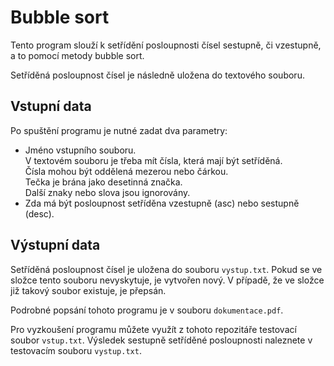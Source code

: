# Bubble sort
Tento program slouží k setřídění posloupnosti čísel sestupně, či vzestupně, a to pomocí metody bubble sort.

Setříděná posloupnost čísel je následně uložena do textového souboru.

## Vstupní data 
Po spuštění programu je nutné zadat dva parametry:
* Jméno vstupního souboru.\
V textovém souboru je třeba mít čísla, která mají být setříděná.\
Čísla mohou být oddělená mezerou nebo čárkou.\
Tečka je brána jako desetinná značka.\
Další znaky nebo slova jsou ignorovány.
* Zda má být posloupnost setříděna vzestupně (asc) nebo sestupně (desc).

## Výstupní data
Setříděná posloupnost čísel je uložena do souboru `vystup.txt`. Pokud se ve složce tento souboru nevyskytuje, je vytvořen nový. V případě, že ve složce již takový soubor existuje, je přepsán.

Podrobné popsání tohoto programu je v souboru `dokumentace.pdf`.

Pro vyzkoušení programu můžete využít z tohoto repozitáře testovací soubor `vstup.txt`. Výsledek sestupně setříděné posloupnosti naleznete v testovacím souboru `vystup.txt`.
